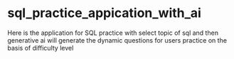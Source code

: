 # sql_practice_appication_with_ai
Here is the application for SQL practice with select topic of sql and then generative ai will generate the dynamic questions for users practice on the basis of difficulty level
